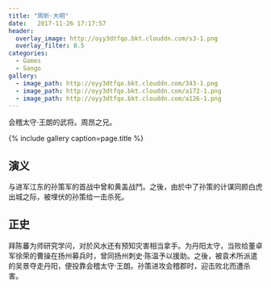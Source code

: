 ```yaml
---
title: "周昕·大明"
date:   2017-11-26 17:17:57
header:
  overlay_image: http://oyy3dtfqo.bkt.clouddn.com/s3-1.png
  overlay_filter: 0.5
categories:
  - Games
  - Sango
gallery:
  - image_path: http://oyy3dtfqo.bkt.clouddn.com/343-1.png
  - image_path: http://oyy3dtfqo.bkt.clouddn.com/a172-1.png
  - image_path: http://oyy3dtfqo.bkt.clouddn.com/a126-1.png
---
```


会稽太守·王朗的武将。周昂之兄。

{% include gallery caption=page.title %}

## 演义

与进军江东的孙策军的首战中曾和黄盖战鬥。之後，由於中了孙策的计谋同颜白虎出城之际，被埋伏的孙策给一击杀死。

## 正史

拜陈蕃为师研究学问，对於风水还有预知灾害相当拿手。为丹阳太守，当败给董卓军徐荣的曹操在扬州募兵时，曾同扬州刺史·陈温予以援助。之後，被袁术所派遣的吴景夺走丹阳，便投靠会稽太守·王朗。孙策进攻会稽郡时，迎击败北而遭杀害。